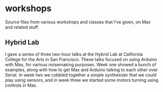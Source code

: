 workshops
=========

Source files from various workshops and classes that I've given, on Max and related stuff

## Hybrid Lab
I gave a series of three two-hour talks at the Hybrid Lab at California College for the Arts in San Francisco. These talks focused on using Arduino with Max, for various noisemaking purposes. Week one showed a bunch of examples, along with how to get Max and Arduino talking to each other over Serial. In week two we cobbled together a simple synthesizer that we could play using sensors, and in week three we started some motors turning using controls in Max.